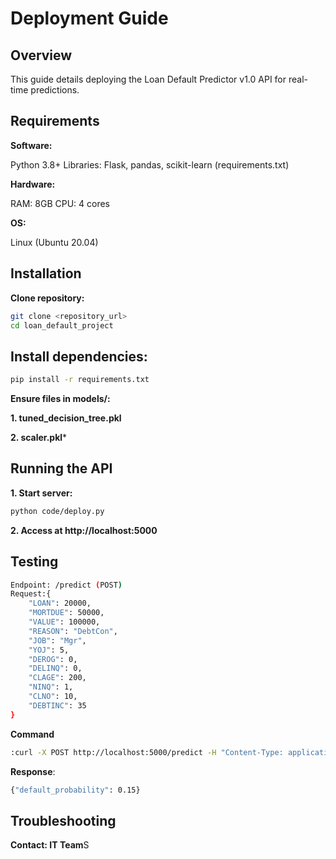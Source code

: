 # Deployment Guide

## Overview

This guide details deploying the Loan Default Predictor v1.0 API for real-time predictions.

## Requirements

**Software:**

Python 3.8+
Libraries: Flask, pandas, scikit-learn (requirements.txt)


**Hardware:**

RAM: 8GB
CPU: 4 cores


**OS:**  

Linux (Ubuntu 20.04)

## Installation

**Clone repository:**
```bash
git clone <repository_url>
cd loan_default_project
```


## Install dependencies:

```bash
pip install -r requirements.txt
```


**Ensure files in models/:**

**1. tuned_decision_tree.pkl**

**2. scaler.pkl***



## Running the API

**1. Start server:**

```bash
python code/deploy.py
```

**2. Access at http://localhost:5000**

## Testing

```bash
Endpoint: /predict (POST)
Request:{
    "LOAN": 20000,
    "MORTDUE": 50000,
    "VALUE": 100000,
    "REASON": "DebtCon",
    "JOB": "Mgr",
    "YOJ": 5,
    "DEROG": 0,
    "DELINQ": 0,
    "CLAGE": 200,
    "NINQ": 1,
    "CLNO": 10,
    "DEBTINC": 35
}
```


**Command**
```bash
:curl -X POST http://localhost:5000/predict -H "Content-Type: application/json" -d '{"LOAN":20000,"MORTDUE":50000,"VALUE":100000,"REASON":"DebtCon","JOB":"Mgr","YOJ":5,"DEROG":0,"DELINQ":0,"CLAGE":200,"NINQ":1,"CLNO":10,"DEBTINC":35}'
```


**Response**:

```bash
{"default_probability": 0.15}
```


## Troubleshooting

**Contact: IT Team**S